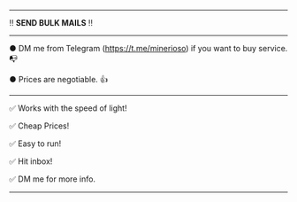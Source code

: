 ---------------------------------------------------------------------------------------------------------------

‼ **SEND BULK MAILS** ‼

---------------------------------------------------------------------------------------------------------------

● DM me from Telegram (https://t.me/minerioso) if you want to buy service. 📭

● Prices are negotiable. 👍

---------------------------------------------------------------------------------------------------------------

✅ Works with the speed of light!

✅ Cheap Prices!

✅ Easy to run!

✅ Hit inbox!





✅ DM me for more info.

---------------------------------------------------------------------------------------------------------------
